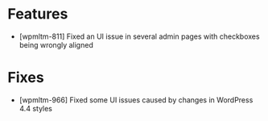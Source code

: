 # Features
* [wpmltm-811] Fixed an UI issue in several admin pages with checkboxes being wrongly aligned

# Fixes
* [wpmltm-966] Fixed some UI issues caused by changes in WordPress 4.4 styles